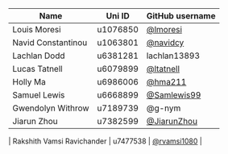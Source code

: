 | Name | Uni ID | GitHub username |
| --- | --- | --- |
| Louis Moresi | u1076850 | [@lmoresi](http://github.com/lmoresi) |
| Navid Constantinou | u1063801 | [@navidcy](http://github.com/navidcy) |
| Lachlan Dodd  | u6381281 | lachlan13893 |
| Lucas Tatnell | u6079899 | [@ltatnell](https://github.com/ltatnell) |
| Holly Ma | u6986006 | [@hma211](http://github.com/hma211) |
| Samuel Lewis | u6668899 | [@Samlewis99](https://github.com/Samlewis99) |
| Gwendolyn Withrow | u7189739 | @g-nym |
| Jiarun Zhou | u7382599 | [@JiarunZhou](https://github.com/JiarunZhou) |




| Rakshith Vamsi Ravichander | u7477538 | [@rvamsi1080](https://github.com/rvamsi1080) |

